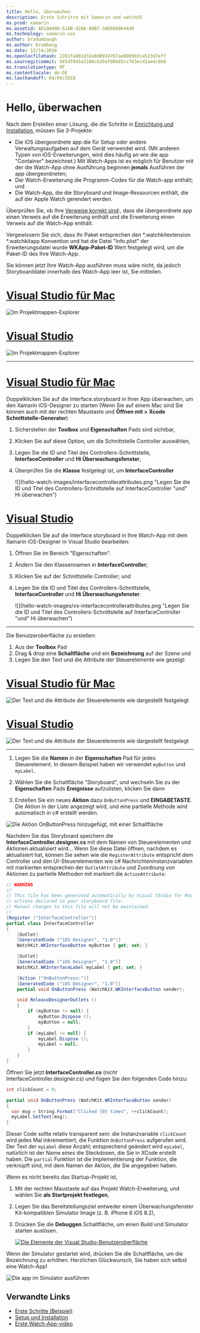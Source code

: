 ```yaml
---
title: Hello, überwachen
description: Erste Schritte mit Xamarin und watchOS
ms.prod: xamarin
ms.assetid: AD1DA488-51AB-420A-A0B7-3AE69A964A40
ms.technology: xamarin-ios
author: bradumbaugh
ms.author: brumbaug
ms.date: 12/14/2016
ms.openlocfilehash: 2281fa801d32e8d8934767ae090503ca523d7eff
ms.sourcegitcommit: 945df041e2180cb20af08b83cc703ecd1aedc6b0
ms.translationtype: MT
ms.contentlocale: de-DE
ms.lasthandoff: 04/04/2018
---
```

# <a name="hello-watch"></a>Hello, überwachen

Nach dem Erstellen einer Lösung, die die Schritte in [Einrichtung und Installation](~/ios/watchos/get-started/installation.md), müssen Sie 3-Projekte:

- Die iOS übergeordnete app die für Setup oder andere Verwaltungsaufgaben auf dem Gerät verwendet wird. (Mit anderen Typen von iOS-Erweiterungen, wird dies häufig an wie die app "Container" bezeichnet.) Mit Watch-Apps ist es möglich für Benutzer mit der die Watch-App ohne Ausführung beginnen **jemals** Ausführen der app übergeordneten;
- Der Watch-Erweiterung die Programm-Codes für die Watch-app enthält; und
- Die Watch-App, die die Storyboard und Image-Ressourcen enthält, die auf der Apple Watch gerendert werden.

Überprüfen Sie, ob Ihre [Verweise korrekt sind](~/ios/watchos/get-started/project-references.md):, dass die übergeordnete app einen Verweis auf die Erweiterung enthält und die Erweiterung einen Verweis auf die Watch-App enthält.

Vergewissern Sie sich, dass Ihr Paket entsprechen den \*.watchkitextension \*.watchkitapp Konvention und hat die Datei "Info.plist" der Erweiterungsdatei wurde **WKApp-Paket-ID** Wert festgelegt wird, um die Paket-ID des Ihre Watch-App.

Sie können jetzt Ihre Watch-App ausführen muss wäre nicht, da jedoch Storyboarddatei innerhalb des Watch-App leer ist, Sie mitteilen.

# <a name="visual-studio-for-mactabvsmac"></a>[Visual Studio für Mac](#tab/vsmac)

![](hello-watch-images/projectstructure.png "Im Projektmappen-Explorer")

# <a name="visual-studiotabvswin"></a>[Visual Studio](#tab/vswin)

![](hello-watch-images/vs-projectstructure.png "Im Projektmappen-Explorer")

-----

# <a name="visual-studio-for-mactabvsmac"></a>[Visual Studio für Mac](#tab/vsmac)
    
Doppelklicken Sie auf die Interface.storyboard in Ihrer App überwachen, um den Xamarin iOS-Designer zu starten (Wenn Sie auf einem Mac sind Sie können auch mit der rechten Maustaste und **Öffnen mit > Xcode Schnittstelle-Generator**)


1.  Sicherstellen der **Toolbox** und **Eigenschaften** Pads sind sichtbar,
1.  Klicken Sie auf diese Option, um die Schnittstelle Controller auswählen,
1.  Legen Sie die ID und Titel des Controllers-Schnittstelle, **InterfaceController** und **Hi Überwachungsfenster**,
1.  Überprüfen Sie die **Klasse** festgelegt ist, um **InterfaceController**

    ![](hello-watch-images/interfacecontrollerattributes.png "Legen Sie die ID und Titel des Controllers-Schnittstelle auf InterfaceController "und" Hi überwachen")

# <a name="visual-studiotabvswin"></a>[Visual Studio](#tab/vswin)

Doppelklicken Sie auf die Interface.storyboard in Ihre Watch-App mit dem Xamarin iOS-Designer in Visual Studio bearbeiten:

1.  Öffnen Sie im Bereich "Eigenschaften".
1.  Ändern Sie den Klassennamen in **InterfaceController**;
1.  Klicken Sie auf der Schnittstelle Controller; und
1.  Legen Sie die ID und Titel des Controllers-Schnittstelle, **InterfaceController** und **Hi Überwachungsfenster**.

    ![](hello-watch-images/vs-interfacecontrollerattributes.png "Legen Sie die ID und Titel des Controllers-Schnittstelle auf InterfaceController "und" Hi überwachen")

-----


Die Benutzeroberfläche zu erstellen:

1. Aus der **Toolbox** Pad
1. Drag & drop eine **Schaltfläche** und ein **Bezeichnung** auf der Szene und
1. Legen Sie den Text und die Attribute der Steuerelemente wie gezeigt:

# <a name="visual-studio-for-mactabvsmac"></a>[Visual Studio für Mac](#tab/vsmac)

![](hello-watch-images/draganddrop.png "Der Text und die Attribute der Steuerelemente wie dargestellt festgelegt")

# <a name="visual-studiotabvswin"></a>[Visual Studio](#tab/vswin)

![](hello-watch-images/vs-draganddrop.png "Der Text und die Attribute der Steuerelemente wie dargestellt festgelegt")

-----

1. Legen Sie die **Namen** in der **Eigenschaften** Pad für jedes Steuerelement. In diesem Beispiel haben wir verwendet `myButton` und `myLabel`.

1. Wählen Sie die Schaltfläche "Storyboard", und wechseln Sie zu der **Eigenschaften** Pads **Ereignisse** aufzulisten, klicken Sie dann

1. Erstellen Sie ein neues **Aktion** dazu `OnButtonPress` und **EINGABETASTE**.
  Die Aktion in der Liste angezeigt wird, und eine partielle Methode wird automatisch in c# erstellt werden.

![](hello-watch-images/buttonaction.png "Die Aktion OnButtonPress hinzugefügt, mit einer Schaltfläche")

Nachdem Sie das Storyboard speichern die **InterfaceController.designer.cs** mit dem Namen von Steuerelementen und Aktionen aktualisiert wird... Wenn Sie diese Datei öffnen, nachdem es aktualisiert hat, können Sie sehen wie die `RegisterAttribute` entspricht dem Controller und den UI-Steuerelementen wie c# Nachrichteninstanzvariablen mit markierten entsprechen der `OutletAttribute` und Zuordnung von Aktionen zu partielle Methoden mit markiert die `ActionAttribute`:

```csharp
// WARNING
//
// This file has been generated automatically by Visual Studio for Mac from the outlets and
// actions declared in your storyboard file.
// Manual changes to this file will not be maintained.
//
[Register ("InterfaceController")]
partial class InterfaceController
{
    [Outlet]
    [GeneratedCode ("iOS Designer", "1.0")]
    WatchKit.WKInterfaceButton myButton { get; set; }

    [Outlet]
    [GeneratedCode ("iOS Designer", "1.0")]
    WatchKit.WKInterfaceLabel myLabel { get; set; }

    [Action ("OnButtonPress:")]
    [GeneratedCode ("iOS Designer", "1.0")]
    partial void OnButtonPress (WatchKit.WKInterfaceButton sender);

    void ReleaseDesignerOutlets ()
    {
        if (myButton != null) {
            myButton.Dispose ();
            myButton = null;
        }
        if (myLabel != null) {
            myLabel.Dispose ();
            myLabel = null;
        }
    }
}
```

Öffnen Sie jetzt **InterfaceController.cs** (*nicht* InterfaceController.designer.cs) und fügen Sie den folgenden Code hinzu:

```csharp
int clickCount = 0;

partial void OnButtonPress (WatchKit.WKInterfaceButton sender)
{
  var msg = String.Format("Clicked {0} times", ++clickCount);
  myLabel.SetText(msg);
}

```

Dieser Code sollte relativ transparent sein: die Instanzvariable `clickCount` wird jedes Mal inkrementiert, die Funktion `OnButtonPress` aufgerufen wird. Der Text der `myLabel` diese Anzahl; entsprechend geändert wird `myLabel`, natürlich ist der Name eines die Steckdosen, die Sie in XCode erstellt haben. Die `partial` Funktion ist die Implementierung der Funktion, die verknüpft sind, mit dem Namen der Aktion, die Sie angegeben haben.

Wenn es nicht bereits das Startup-Projekt ist,

1. Mit der rechten Maustaste auf das Projekt Watch-Erweiterung, und wählen Sie **als Startprojekt festlegen**,

1. Legen Sie das Bereitstellungsziel entweder einem Überwachungsfenster Kit-kompatiblen Simulator Image (z. B. iPhone 6 iOS 8.2),

1. Drücken Sie die **Debuggen** Schaltfläche, um einen Build und Simulator starten auslösen.

    [![](hello-watch-images/readytodebug-sml.png "Die Elemente der Visual Studio-Benutzeroberfläche")](hello-watch-images/readytodebug.png#lightbox)

Wenn der Simulator gestartet wird, drücken Sie die Schaltfläche, um die Bezeichnung zu erhöhen.
Herzlichen Glückwunsch, Sie haben sich selbst eine Watch-App!

![](hello-watch-images/running.png "Die app im Simulator ausführen")


## <a name="related-links"></a>Verwandte Links

- [Erste Schritte (Beispiel)](https://developer.xamarin.com/samples/monotouch/WatchKit/GettingStarted/)
- [Setup und Installation](~/ios/watchos/get-started/installation.md)
- [Erste Watch-App-video](http://blog.xamarin.com/your-first-watch-kit-app/)
